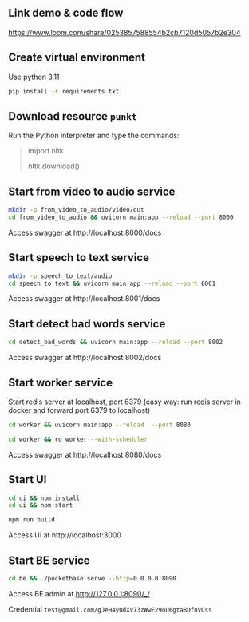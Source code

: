 ## Link demo & code flow
https://www.loom.com/share/0253857588554b2cb7120d5057b2e304


## Create virtual environment
Use python 3.11
```bash
pip install -r requirements.txt
```

## Download resource `punkt`
Run the Python interpreter and type the commands:
> import nltk
> 
> nltk.download()


## Start from video to audio service
```bash
mkdir -p from_video_to_audio/video/out
cd from_video_to_audio && uvicorn main:app --reload --port 8000
```
Access swagger at http://localhost:8000/docs

## Start speech to text service
```bash
mkdir -p speech_to_text/audio
cd speech_to_text && uvicorn main:app --reload --port 8001
```
Access swagger at http://localhost:8001/docs

## Start detect bad words service
```bash
cd detect_bad_words && uvicorn main:app --reload --port 8002
```
Access swagger at http://localhost:8002/docs

## Start worker service

Start redis server at localhost, port 6379 (easy way: run redis server in docker and forward port 6379 to localhost)
```bash
cd worker && uvicorn main:app --reload  --port 8080
```
```bash
cd worker && rq worker --with-scheduler
```
Access swagger at http://localhost:8080/docs

## Start UI
```bash
cd ui && npm install
cd ui && npm start
```
```bash
npm run build
```
Access UI at http://localhost:3000


## Start BE service
```bash
cd be && ./pocketbase serve --http=0.0.0.0:8090
```

Access BE admin at http://127.0.0.1:8090/_/

Credential `test@gmail.com/gJeH4yUdXV73zWwE29oU6gta8DfnVOss`
